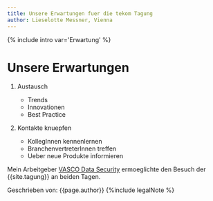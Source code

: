 ```yaml
---
title: Unsere Erwartungen fuer die tekom Tagung
author: Lieselotte Messner, Vienna
---
```


{% include intro var='Erwartung' %}

# Unsere Erwartungen

1. Austausch
   * Trends
   * Innovationen
   * Best Practice

2. Kontakte knuepfen
   * KollegInnen kennenlernen
   * BranchenvertreterInnen treffen
   * Ueber neue Produkte informieren
   
Mein Arbeitgeber [VASCO Data Security](http://www.vasco.com) ermoeglichte den Besuch der {{site.tagung}} an beiden Tagen.

Geschrieben von: {{page.author}}
{%include legalNote %}
